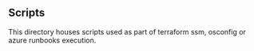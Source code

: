 ## Scripts ##

This directory houses scripts used as part of terraform ssm, osconfig or azure runbooks execution.